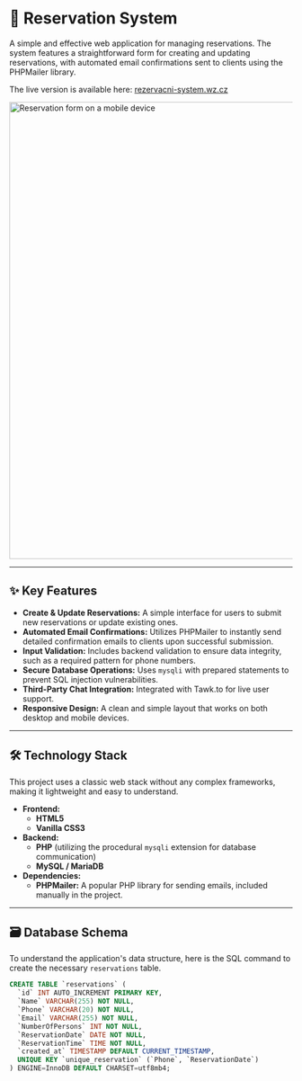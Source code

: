 # 📅 Reservation System

A simple and effective web application for managing reservations. The system features a straightforward form for creating and updating reservations, with automated email confirmations sent to clients using the PHPMailer library.

The live version is available here: [rezervacni-system.wz.cz](http://rezervacni-system.wz.cz:8080)

<img width="516" height="813" alt="Reservation form on a mobile device" src="https://github.com/user-attachments/assets/b6c772ed-00c9-4ce7-b1b7-541bf53f9682" />

---

## ✨ Key Features

-   **Create & Update Reservations:** A simple interface for users to submit new reservations or update existing ones.
-   **Automated Email Confirmations:** Utilizes PHPMailer to instantly send detailed confirmation emails to clients upon successful submission.
-   **Input Validation:** Includes backend validation to ensure data integrity, such as a required pattern for phone numbers.
-   **Secure Database Operations:** Uses `mysqli` with prepared statements to prevent SQL injection vulnerabilities.
-   **Third-Party Chat Integration:** Integrated with Tawk.to for live user support.
-   **Responsive Design:** A clean and simple layout that works on both desktop and mobile devices.

---

## 🛠️ Technology Stack

This project uses a classic web stack without any complex frameworks, making it lightweight and easy to understand.

-   **Frontend:**
    -   **HTML5**
    -   **Vanilla CSS3**
-   **Backend:**
    -   **PHP** (utilizing the procedural `mysqli` extension for database communication)
    -   **MySQL / MariaDB**
-   **Dependencies:**
    -   **PHPMailer:** A popular PHP library for sending emails, included manually in the project.

---

## 🗃️ Database Schema

To understand the application's data structure, here is the SQL command to create the necessary `reservations` table.

```sql
CREATE TABLE `reservations` (
  `id` INT AUTO_INCREMENT PRIMARY KEY,
  `Name` VARCHAR(255) NOT NULL,
  `Phone` VARCHAR(20) NOT NULL,
  `Email` VARCHAR(255) NOT NULL,
  `NumberOfPersons` INT NOT NULL,
  `ReservationDate` DATE NOT NULL,
  `ReservationTime` TIME NOT NULL,
  `created_at` TIMESTAMP DEFAULT CURRENT_TIMESTAMP,
  UNIQUE KEY `unique_reservation` (`Phone`, `ReservationDate`)
) ENGINE=InnoDB DEFAULT CHARSET=utf8mb4;
